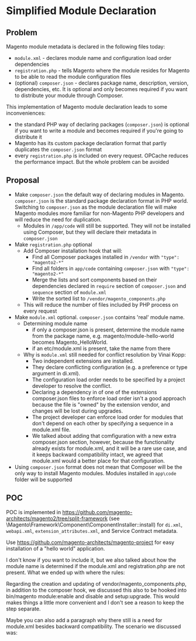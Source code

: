 # Simplified Module Declaration

## Problem

Magento module metadata is declared in the following files today:

* `module.xml` - declares module name and configuration load order dependencies
* `registration.php` - tells Magento where the module resides for Magento to be able to read the module configuration files
* (optional) `composer.json` - declares package name, description, version, dependencies, etc. It is optional and only becomes required if you want to distribute your module through Composer.

This implementation of Magento module declaration leads to some inconveniences:
* the standard PHP way of declaring packages (`composer.json`) is optional if you want to write a module and becomes required if you're going to distribute it
* Magento has its custom package declaration format that partly duplicates the `composer.json` format
* every `registration.php` is included on every request. OPCache reduces the performance impact. But the whole problem can be avoided

## Proposal

* Make `composer.json` the default way of declaring modules in Magento. `composer.json` is the standard package declaration format in PHP world. Switching to `composer.json` as the module declaration file will make Magento modules more familiar for non-Magento PHP developers and will reduce the need for duplication.
  * Modules in `/app/code` will still be supported. They will not be installed using Composer, but they will declare their metadata in `composer.json`
* Make `registration.php` optional
  * Add Composer installation hook that will:
    * Find all Composer packages installed in `/vendor` with `"type": "magento2-*"`
    * Find all folders in `app/code` containing `composer.json` with `"type": "magento2-*"`
    * Merge the lists and sort components based on their dependencies declared in `require` section of `composer.json` and `sequence` section of `module.xml`
    * Write the sorted list to `/vendor/magento_components.php`
  * This will reduce the number of files included by PHP process on every request
* Make `module.xml` optional. `composer.json` contains 'real' module name.
  * Determining module name
    * if only a composer.json is present, determine the module name from the package name, e.g. magento/module-hello-world becomes Magento_HelloWorld.
    * if an etc/module.xml is present, take the name from there
  * Why is `module.xml` still needed for conflict resolution by Vinai Kopp:
    * Two independent extensions are installed.
    * They declare conflicting configuration (e.g. a preference or type argument in di.xml).
    * The configuration load order needs to be specified by a project developer to resolve the conflict.
    * Declaring a dependency in of one of the extensions composer.json files to enforce load order isn't a good approach because the file is "owned" by the extension vendor, and changes will be lost during upgrades.
    * The project developer can enforce load order for modules that don't depend on each other by specifying a sequence in a module.xml file.
    * We talked about adding that comfiguration with a new extra composer.json section, however, because the functionality already exists for module.xml, and it will be a rare use case, and it keeps backward compatibility intact, we agreed that module.xml would a better place for that configuration.
* Using `composer.json` format does not mean that Composer will be the only way to install Magento modules. Modules installed in `app\code` folder will be supported

## POC

POC is implemented in https://github.com/magento-architects/magento2/tree/split-framework (see \Magento\Framework\Component\ComponentInstaller::install) for `di.xml`, `webapi.xml`, `extension_attributes.xml`, and Service Contract metadata.

Use https://github.com/magento-architects/magento-project for easy installation of a "hello world" application.


I don't know if you want to include it, but we also talked about how the module name is determined if the module.xml and registration.php are not present.
What we ended up with where the rules:


Regarding the creation and updating of vendor/magento_components.php, in addition to the composer hook, we discussed this also to be hooked into bin/magento module:enable and disable and setup:upgrade. This would makes things a little more convenient and I don't see a reason to keep the step separate.

Maybe you can also add a paragraph why there still is a need for module.xml besides backward compatibility. The scenario we discussed was:

